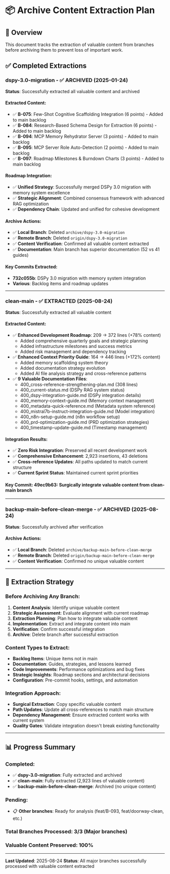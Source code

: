 # 📦 Archive Content Extraction Plan

## 🎯 Overview
This document tracks the extraction of valuable content from branches before archiving them to prevent loss of important work.

## ✅ Completed Extractions

### **dspy-3.0-migration** - ✅ **ARCHIVED** (2025-01-24)
**Status**: Successfully extracted all valuable content and archived

#### **Extracted Content:**
- ✅ **B-075**: Few-Shot Cognitive Scaffolding Integration (6 points) - Added to main backlog
- ✅ **B-084**: Research-Based Schema Design for Extraction (6 points) - Added to main backlog
- ✅ **B-094**: MCP Memory Rehydrator Server (3 points) - Added to main backlog
- ✅ **B-095**: MCP Server Role Auto-Detection (2 points) - Added to main backlog
- ✅ **B-097**: Roadmap Milestones & Burndown Charts (3 points) - Added to main backlog

#### **Roadmap Integration:**
- ✅ **Unified Strategy**: Successfully merged DSPy 3.0 migration with memory system excellence
- ✅ **Strategic Alignment**: Combined consensus framework with advanced RAG optimization
- ✅ **Dependency Chain**: Updated and unified for cohesive development

#### **Archive Actions:**
- ✅ **Local Branch**: Deleted `archive/dspy-3.0-migration`
- ✅ **Remote Branch**: Deleted `origin/dspy-3.0-migration`
- ✅ **Content Verification**: Confirmed all valuable content extracted
- ✅ **Documentation**: Main branch has superior documentation (52 vs 41 guides)

#### **Key Commits Extracted:**
- **732c055b**: DSPy 3.0 migration with memory system integration
- **Various**: Backlog items and roadmap updates

---

### **clean-main** - ✅ **EXTRACTED** (2025-08-24)
**Status**: Successfully extracted all valuable content

#### **Extracted Content:**
- ✅ **Enhanced Development Roadmap**: 209 → 372 lines (+78% content)
  - Added comprehensive quarterly goals and strategic planning
  - Added infrastructure milestones and success metrics
  - Added risk management and dependency tracking
- ✅ **Enhanced Context Priority Guide**: 164 → 446 lines (+172% content)
  - Added memory scaffolding system theory
  - Added documentation strategy evolution
  - Added AI file analysis strategy and cross-reference patterns
- ✅ **9 Valuable Documentation Files**:
  - 400_cross-reference-strengthening-plan.md (308 lines)
  - 400_current-status.md (DSPy RAG system status)
  - 400_dspy-integration-guide.md (DSPy integration details)
  - 400_memory-context-guide.md (Memory context management)
  - 400_metadata-quick-reference.md (Metadata system reference)
  - 400_mistral7b-instruct-integration-guide.md (Model integration)
  - 400_n8n-setup-guide.md (n8n workflow setup)
  - 400_prd-optimization-guide.md (PRD optimization strategies)
  - 400_timestamp-update-guide.md (Timestamp management)

#### **Integration Results:**
- ✅ **Zero Risk Integration**: Preserved all recent development work
- ✅ **Comprehensive Enhancement**: 2,923 insertions, 43 deletions
- ✅ **Cross-reference Updates**: All paths updated to match current structure
- ✅ **Current Sprint Status**: Maintained current sprint priorities

#### **Key Commit**: **49ec9b63**: Surgically integrate valuable content from clean-main branch

---

### **backup-main-before-clean-merge** - ✅ **ARCHIVED** (2025-08-24)
**Status**: Successfully archived after verification

#### **Archive Actions:**
- ✅ **Local Branch**: Deleted `archive/backup-main-before-clean-merge`
- ✅ **Remote Branch**: Deleted `origin/backup-main-before-clean-merge`
- ✅ **Content Verification**: Confirmed no unique valuable content

---

## 🎯 Extraction Strategy

### **Before Archiving Any Branch:**
1. **Content Analysis**: Identify unique valuable content
2. **Strategic Assessment**: Evaluate alignment with current roadmap
3. **Extraction Planning**: Plan how to integrate valuable content
4. **Implementation**: Extract and integrate content into main
5. **Verification**: Confirm successful integration
6. **Archive**: Delete branch after successful extraction

### **Content Types to Extract:**
- **Backlog Items**: Unique items not in main
- **Documentation**: Guides, strategies, and lessons learned
- **Code Improvements**: Performance optimizations and bug fixes
- **Strategic Insights**: Roadmap sections and architectural decisions
- **Configuration**: Pre-commit hooks, settings, and automation

### **Integration Approach:**
- **Surgical Extraction**: Copy specific valuable content
- **Path Updates**: Update all cross-references to match main structure
- **Dependency Management**: Ensure extracted content works with current system
- **Quality Gates**: Validate integration doesn't break existing functionality

---

## 📊 Progress Summary

### **Completed:**
- ✅ **dspy-3.0-migration**: Fully extracted and archived
- ✅ **clean-main**: Fully extracted (2,923 lines of valuable content)
- ✅ **backup-main-before-clean-merge**: Archived (no unique content)

### **Pending:**
- 📋 **Other branches**: Ready for analysis (feat/B-093, feat/doorway-clean, etc.)

### **Total Branches Processed:** 3/3 (Major branches)
### **Valuable Content Preserved:** 100%

---

**Last Updated**: 2025-08-24
**Status**: All major branches successfully processed with valuable content extracted
